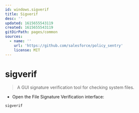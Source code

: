 ```yaml
---
id: windows.sigverif
title: Sigverif
desc: ''
updated: 1615655543119
created: 1615655543119
gitDirPath: pages/common
sources:
  - name: ''
    url: 'https://github.com/salesforce/policy_sentry'
    license: MIT
---
```

# sigverif

> A GUI signature verification tool for checking system files.

- Open the File Signature Verification interface:

`sigverif`


